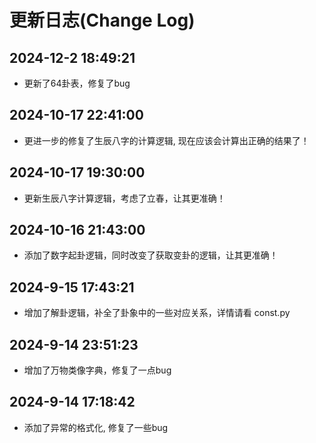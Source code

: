 
# 更新日志(Change Log)

## 2024-12-2 18:49:21

- 更新了64卦表，修复了bug

## 2024-10-17 22:41:00

- 更进一步的修复了生辰八字的计算逻辑, 现在应该会计算出正确的结果了！

## 2024-10-17 19:30:00

- 更新生辰八字计算逻辑，考虑了立春，让其更准确！

## 2024-10-16 21:43:00

- 添加了数字起卦逻辑，同时改变了获取变卦的逻辑，让其更准确！

## 2024-9-15 17:43:21

- 增加了解卦逻辑，补全了卦象中的一些对应关系，详情请看 const.py

## 2024-9-14 23:51:23

- 增加了万物类像字典，修复了一点bug

## 2024-9-14 17:18:42

- 添加了异常的格式化, 修复了一些bug
